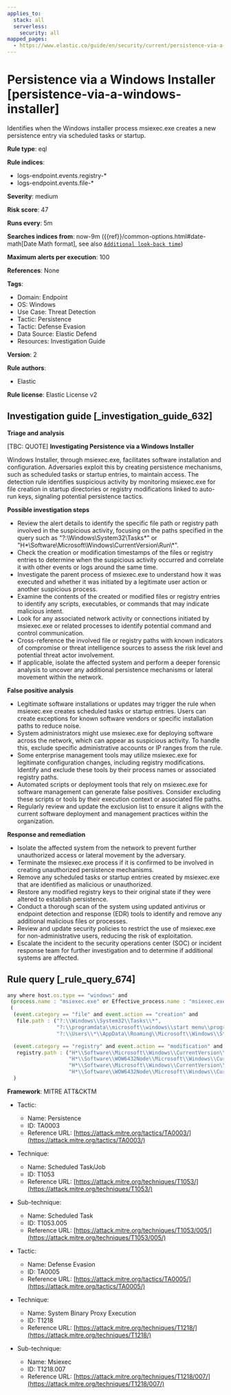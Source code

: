 ```yaml
---
applies_to:
  stack: all
  serverless:
    security: all
mapped_pages:
  - https://www.elastic.co/guide/en/security/current/persistence-via-a-windows-installer.html
---
```


# Persistence via a Windows Installer [persistence-via-a-windows-installer]

Identifies when the Windows installer process msiexec.exe creates a new persistence entry via scheduled tasks or startup.

**Rule type**: eql

**Rule indices**:

* logs-endpoint.events.registry-*
* logs-endpoint.events.file-*

**Severity**: medium

**Risk score**: 47

**Runs every**: 5m

**Searches indices from**: now-9m ({{ref}}/common-options.html#date-math[Date Math format], see also [`Additional look-back time`](docs-content://solutions/security/detect-and-alert/create-detection-rule.md#rule-schedule))

**Maximum alerts per execution**: 100

**References**: None

**Tags**:

* Domain: Endpoint
* OS: Windows
* Use Case: Threat Detection
* Tactic: Persistence
* Tactic: Defense Evasion
* Data Source: Elastic Defend
* Resources: Investigation Guide

**Version**: 2

**Rule authors**:

* Elastic

**Rule license**: Elastic License v2

## Investigation guide [_investigation_guide_632]

**Triage and analysis**

[TBC: QUOTE]
**Investigating Persistence via a Windows Installer**

Windows Installer, through msiexec.exe, facilitates software installation and configuration. Adversaries exploit this by creating persistence mechanisms, such as scheduled tasks or startup entries, to maintain access. The detection rule identifies suspicious activity by monitoring msiexec.exe for file creation in startup directories or registry modifications linked to auto-run keys, signaling potential persistence tactics.

**Possible investigation steps**

* Review the alert details to identify the specific file path or registry path involved in the suspicious activity, focusing on the paths specified in the query such as "?:\\Windows\\System32\\Tasks\*" or "H*\\Software\\Microsoft\\Windows\\CurrentVersion\\Run\\*".
* Check the creation or modification timestamps of the files or registry entries to determine when the suspicious activity occurred and correlate it with other events or logs around the same time.
* Investigate the parent process of msiexec.exe to understand how it was executed and whether it was initiated by a legitimate user action or another suspicious process.
* Examine the contents of the created or modified files or registry entries to identify any scripts, executables, or commands that may indicate malicious intent.
* Look for any associated network activity or connections initiated by msiexec.exe or related processes to identify potential command and control communication.
* Cross-reference the involved file or registry paths with known indicators of compromise or threat intelligence sources to assess the risk level and potential threat actor involvement.
* If applicable, isolate the affected system and perform a deeper forensic analysis to uncover any additional persistence mechanisms or lateral movement within the network.

**False positive analysis**

* Legitimate software installations or updates may trigger the rule when msiexec.exe creates scheduled tasks or startup entries. Users can create exceptions for known software vendors or specific installation paths to reduce noise.
* System administrators might use msiexec.exe for deploying software across the network, which can appear as suspicious activity. To handle this, exclude specific administrative accounts or IP ranges from the rule.
* Some enterprise management tools may utilize msiexec.exe for legitimate configuration changes, including registry modifications. Identify and exclude these tools by their process names or associated registry paths.
* Automated scripts or deployment tools that rely on msiexec.exe for software management can generate false positives. Consider excluding these scripts or tools by their execution context or associated file paths.
* Regularly review and update the exclusion list to ensure it aligns with the current software deployment and management practices within the organization.

**Response and remediation**

* Isolate the affected system from the network to prevent further unauthorized access or lateral movement by the adversary.
* Terminate the msiexec.exe process if it is confirmed to be involved in creating unauthorized persistence mechanisms.
* Remove any scheduled tasks or startup entries created by msiexec.exe that are identified as malicious or unauthorized.
* Restore any modified registry keys to their original state if they were altered to establish persistence.
* Conduct a thorough scan of the system using updated antivirus or endpoint detection and response (EDR) tools to identify and remove any additional malicious files or processes.
* Review and update security policies to restrict the use of msiexec.exe for non-administrative users, reducing the risk of exploitation.
* Escalate the incident to the security operations center (SOC) or incident response team for further investigation and to determine if additional systems are affected.


## Rule query [_rule_query_674]

```js
any where host.os.type == "windows" and
 (process.name : "msiexec.exe" or Effective_process.name : "msiexec.exe") and
 (
  (event.category == "file" and event.action == "creation" and
   file.path : ("?:\\Windows\\System32\\Tasks\\*",
                "?:\\programdata\\microsoft\\windows\\start menu\\programs\\startup\\*",
                "?:\\Users\\*\\AppData\\Roaming\\Microsoft\\Windows\\Start Menu\\Programs\\Startup\\*")) or

  (event.category == "registry" and event.action == "modification" and
   registry.path : ("H*\\Software\\Microsoft\\Windows\\CurrentVersion\\Run\\*",
                    "H*\\Software\\WOW6432Node\\Microsoft\\Windows\\CurrentVersion\\Run\\*",
                    "H*\\Software\\Microsoft\\Windows\\CurrentVersion\\Policies\\Explorer\\Run\\*",
                    "H*\\Software\\WOW6432Node\\Microsoft\\Windows\\CurrentVersion\\Policies\\Explorer\\Run\\*"))
  )
```

**Framework**: MITRE ATT&CKTM

* Tactic:

    * Name: Persistence
    * ID: TA0003
    * Reference URL: [https://attack.mitre.org/tactics/TA0003/](https://attack.mitre.org/tactics/TA0003/)

* Technique:

    * Name: Scheduled Task/Job
    * ID: T1053
    * Reference URL: [https://attack.mitre.org/techniques/T1053/](https://attack.mitre.org/techniques/T1053/)

* Sub-technique:

    * Name: Scheduled Task
    * ID: T1053.005
    * Reference URL: [https://attack.mitre.org/techniques/T1053/005/](https://attack.mitre.org/techniques/T1053/005/)

* Tactic:

    * Name: Defense Evasion
    * ID: TA0005
    * Reference URL: [https://attack.mitre.org/tactics/TA0005/](https://attack.mitre.org/tactics/TA0005/)

* Technique:

    * Name: System Binary Proxy Execution
    * ID: T1218
    * Reference URL: [https://attack.mitre.org/techniques/T1218/](https://attack.mitre.org/techniques/T1218/)

* Sub-technique:

    * Name: Msiexec
    * ID: T1218.007
    * Reference URL: [https://attack.mitre.org/techniques/T1218/007/](https://attack.mitre.org/techniques/T1218/007/)



